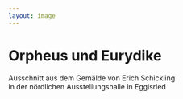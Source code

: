 ```yaml
---
layout: image
---
```


# Orpheus und Eurydike

Ausschnitt aus dem Gemälde von Erich Schickling  
in der nördlichen Ausstellungshalle in Eggisried
